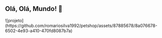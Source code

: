 <span alinhar="centro">

## Olá, Olá, Mundo! 👋
</span>
![projeto](https://github.com/romariosilva1992/petshop/assets/87885678/8a076678-6502-4e93-a410-470fd8087b7a)

